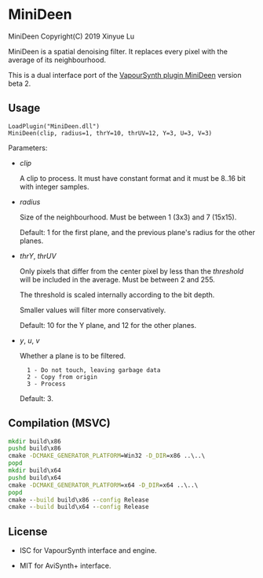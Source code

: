# MiniDeen

MiniDeen Copyright(C) 2019 Xinyue Lu

MiniDeen is a spatial denoising filter. It replaces every pixel with the average of its neighbourhood.

This is a dual interface port of the [VapourSynth plugin MiniDeen](https://github.com/dubhater/vapoursynth-minideen) version beta 2.


## Usage

```
LoadPlugin("MiniDeen.dll")
MiniDeen(clip, radius=1, thrY=10, thrUV=12, Y=3, U=3, V=3)
```

Parameters:

- *clip*

    A clip to process. It must have constant format and it must be 8..16 bit with integer samples.

- *radius*

    Size of the neighbourhood. Must be between 1 (3x3) and 7 (15x15).

    Default: 1 for the first plane, and the previous plane's radius for the other planes.

- *thrY*, *thrUV*

    Only pixels that differ from the center pixel by less than the *threshold* will be included in the average. Must be between 2 and 255.

    The threshold is scaled internally according to the bit depth.

    Smaller values will filter more conservatively.

    Default: 10 for the Y plane, and 12 for the other planes.

- *y*, *u*, *v*

    Whether a plane is to be filtered.

        1 - Do not touch, leaving garbage data
        2 - Copy from origin
        3 - Process

    Default: 3.


## Compilation (MSVC)

```cmd
mkdir build\x86
pushd build\x86
cmake -DCMAKE_GENERATOR_PLATFORM=Win32 -D_DIR=x86 ..\..\
popd
mkdir build\x64
pushd build\x64
cmake -DCMAKE_GENERATOR_PLATFORM=x64 -D_DIR=x64 ..\..\
popd
cmake --build build\x86 --config Release
cmake --build build\x64 --config Release
```


## License

* ISC for VapourSynth interface and engine.

* MIT for AviSynth+ interface.
